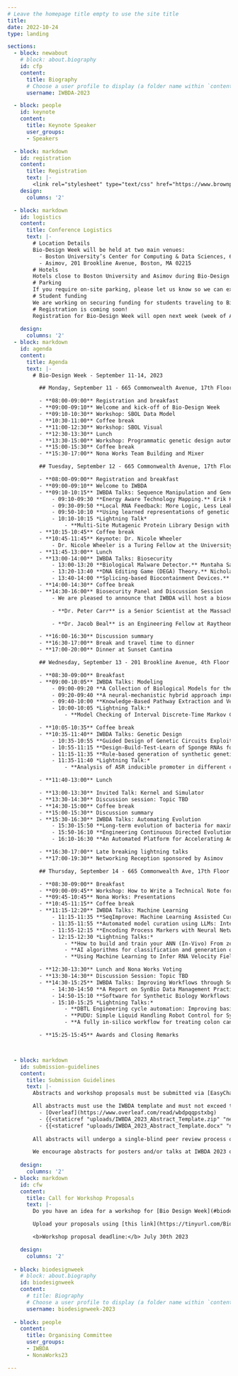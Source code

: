 ```yaml
---
# Leave the homepage title empty to use the site title
title:
date: 2022-10-24
type: landing

sections:
  - block: newabout
    # block: about.biography
    id: cfp
    content:
      title: Biography
      # Choose a user profile to display (a folder name within `content/authors/`)
      username: IWBDA-2023

  - block: people
    id: keynote
    content:
      title: Keynote Speaker
      user_groups:
      - Speakers

  - block: markdown
    id: registration
    content:
      title: Registration
      text: |- 
        <link rel="stylesheet" type="text/css" href="https://www.brownpapertickets.com/widget_v671.css" /> <DIV ID="bpt_eventbody"><CENTER><BR><BR>Brown Paper Tickets Ticket Widget Loading...<BR><BR><A HREF="https://www.brownpapertickets.com/event/6126340">Click Here</A> to visit the Brown Paper Tickets event page.</CENTER><BR><BR></DIV> <script src="https://www.brownpapertickets.com/eventwidget.js?event=6126340&nodescription=1&notitle=1" type="text/javascript" language="javascript"></script> <script src="https://www.brownpapertickets.com/widget_v671.js?event=6126340" type="text/javascript" language="javascript"></script>
    design:
      columns: '2'

  - block: markdown
    id: logistics
    content:
      title: Conference Logistics
      text: |- 
        # Location Details
        Bio-Design Week will be held at two main venues:
          - Boston University’s Center for Computing & Data Sciences, 665 Commonwealth Ave, Boston, MA 02215
          - Asimov, 201 Brookline Avenue, Boston, MA 02215
        # Hotels
        Hotels close to Boston University and Asimov during Bio-Design Week may be more expensive than usual due to a Red Sox-Yankees series happening during the same week. We recommend looking at hotels along the MBTA’s Green Line (B) or within a reasonable walking distance to Boston University. There are options over in the Longwood Medical area (~25 minute walk or ~15 min by public transportation). Hotels in Cambridge may also be less expensive, but would require a longer commute.
        # Parking
        If you require on-site parking, please let us know so we can explore some options to accommodate you. Please email [Traci](mailto:traci@asimov.com) with the specific dates that you would need parking.
        # Student funding
        We are working on securing funding for students traveling to Bio-Design Week from schools within the United States. Stay tuned for more information. This funding will be available to undergraduate and graduate students, and is intended to partially cover your travel expenses for your flights or train tickets, and/or your accommodations.
        # Registration is coming soon!
        Registration for Bio-Design Week will open next week (week of August 21st). Tickets will include access to IWBDA, community-driven workshops, and social events.
 
    design:
      columns: '2'
  - block: markdown
    id: agenda
    content:
      title: Agenda
      text: |- 
        # Bio-Design Week - September 11-14, 2023

          ## Monday, September 11 - 665 Commonwealth Avenue, 17th Floor

          - **08:00-09:00** Registration and breakfast
          - **09:00-09:10** Welcome and kick-off of Bio-Design Week
          - **09:10-10:30** Workshop: SBOL Data Model
          - **10:30-11:00** Coffee break
          - **11:00-12:30** Workshop: SBOL Visual
          - **12:30-13:30** Lunch
          - **13:30-15:00** Workshop: Programmatic genetic design automation using LOICA
          - **15:00-15:30** Coffee break
          - **15:30-17:00** Nona Works Team Building and Mixer

          ## Tuesday, September 12 - 665 Commonwealth Avenue, 17th Floor

          - **08:00-09:00** Registration and breakfast
          - **09:00-09:10** Welcome to IWBDA
          - **09:10-10:15** IWBDA Talks: Sequence Manipulation and Gene Expression
              - 09:10-09:30 **Energy Aware Technology Mapping.** Erik Kubaczka, Tobias Schwarz, Jérémie Marlhens, Maximilian Ge, Nicolai Engelmann, Christian Hochberger and Heinz Koeppl.
              - 09:30-09:50 **Local RNA Feedback: More Logic, Less Leakage.** Nicolai Engelmann, Maik Molderings and Heinz Koeppl.
              - 09:50-10:10 **Using learned representations of genetic circuits to evaluate sequence-level mutations.** Olivia Gallup and Harrison Steel.
              - 10:10-10:15 *Lightning Talk*
                  - **Multi-Site Mutagenic Protein Library Design with Controlled Annealing Temperature.** Yehuda Binik, Ayesha Chaudry, Akira Takada, Georgios Papamichail and Dimitris Papamichail.
          - **10:15-10:45** Coffee break
          - **10:45-11:45** Keynote: Dr. Nicole Wheeler
              - Dr. Nicole Wheeler is a Turing Fellow at the University of Birmingham and also serves as a technical consultant for the Nuclear Threat Initiative. Dr Wheeler’s work focuses on the development of computational screening tools for identifying DNA from emerging biological threats, establishing genomic pathogen surveillance in resource-limited settings, One Health surveillance of antimicrobial resistance, and the ethical development of artificial intelligence (AI) for health applications...
          - **11:45-13:00** Lunch
          - **13:00-14:00** IWBDA Talks: Biosecurity
              - 13:00-13:20 **Biological Malware Detector.** Muntaha Samad, Dan Wyschogrod and Jacob Beal.
              - 13:20-13:40 **DNA Editing Game (DEGA) Theory.** Nicholas Roehner.
              - 13:40-14:00 **Splicing-based Biocontainment Devices.** Allison Taggart, Miles Rogers and Jacob Beal.
          - **14:00-14:30** Coffee break
          - **14:30-16:00** Biosecurity Panel and Discussion Session
              - We are pleased to announce that IWBDA will host a biosecurity panel with panelists Dr. Nicole Wheeler and Dr. Peter Carr, moderated by Dr. Jacob Beal. This panel will explore the relationship between design tools and biosecurity.

              - **Dr. Peter Carr** is a Senior Scientist at the Massachusetts Institute of Technology’s Lincoln Laboratory, where he leads the Synthetic Biology research program. His research interests include genome engineering, rapid prototyping of both hardware and wetware, DNA synthesis and error correction, and biosecurity. He is the Director of Judging for the International Genetically Engineered Machine (iGEM) competition and a founding member of the Synthetic Biology Center at MIT. He received his bachelor’s degree in Biochemistry from Harvard, and his PhD in Biochemistry and Molecular Biophysics from Columbia University.

              - **Dr. Jacob Beal** is an Engineering Fellow at Raytheon BBN and is the lead developer for FAST-NA Scanner, a signature-based biosecurity screening tool used by multiple DNA synthesis companies. He also co-led the IGSC's Regulated Pathogen Database update, and is co-organizing international standards for testing biosecurity sequence screening systems.

          - **16:00-16:30** Discussion summary
          - **16:30-17:00** Break and travel time to dinner
          - **17:00-20:00** Dinner at Sunset Cantina

          ## Wednesday, September 13 - 201 Brookline Avenue, 4th Floor

          - **08:30-09:00** Breakfast
          - **09:00-10:05** IWBDA Talks: Modeling
              - 09:00-09:20 **A Collection of Biological Models for the Development of Infinite-State Stochastic Model Checking Tools.** Lukas Buecherl, Payton J. Thomas, Mohammad Ahmadi, Josh Jeppson, Andrew Gerber, Eric Reiss, Chris Winstead, Hao Zheng, Zhen Zhang and Chris J. Myers. 
              - 09:20-09:40 **A neural-mechanistic hybrid approach improving the predictive power of genome-scale metabolic models.** Bastien Mollet, Jean-Loup Faulon, Léon Faure and Wolfram Liebermeister. 
              - 09:40-10:00 **Knowledge-Based Pathway Extraction and Verification.** Gaoxiang Zhou and Natasa Miskov-Zivanov. 
              - 10:00-10:05 *Lightning Talk:* 
                  - **Model Checking of Interval Discrete-Time Markov Chain for Biochemical Pathways.** Krishnendu Ghosh. 

          - **10:05-10:35** Coffee break
          - **10:35-11:40** IWBDA Talks: Genetic Design
              - 10:35-10:55 **Guided Design of Genetic Circuits Exploiting Stochastic Model Verification.** Lukas Buecherl, Mohammad Ahmadi, Hao Zheng and Chris J. Myers. 
              - 10:55-11:15 **Design-Build-Test-Learn of Sponge RNAs for Synthetic Gene Circuits.** Scott Stacey, Harrison Steel and Antonis Papachristodoulou. 
              - 11:15-11:35 **Rule-based generation of synthetic genetic circuits.** Masayuki Yamamura, Ryoji Sekine, Kazuteru Miyazaki, Sota Okuda, Naoki Kodama and Daisuke Kiga.
              - 11:35-11:40 *Lightning Talk:*
                  - **Analysis of ASR inducible promoter in different conditions in *Escherichia coli*.** Maria Jose Mesa-Rodriguez, Domenica Cuneo-Campodonico, Martin Gutierrez and Alberto J. Donayre-Torres. 

          - **11:40-13:00** Lunch

          - **13:00-13:30** Invited Talk: Kernel and Simulator 
          - **13:30-14:30** Discussion session: Topic TBD
          - **14:30-15:00** Coffee break
          - **15:00-15:30** Discussion summary
          - **15:30-16:30** IWBDA Talks: Automating Evolution
              - 15:30-15:50 **Long-term evolution of bacteria for maximal growth rate.** Antoine Vigouroux and Johan Paulsson. 
              - 15:50-16:10 **Engineering Continuous Directed Evolution with Single Cell Optogenetic Selection and Microfluidics.** Jess James, Sebastian Towers, Idris Kempf, Jingyu Wang, Jakob Foerster and Harrison Steel. 
              - 16:10-16:30 **An Automated Platform for Accelerating Adaptive Laboratory Evolution.** Marco Corrao and Harrison Steel. 

          - **16:30-17:00** Late breaking lightning talks
          - **17:00-19:30** Networking Reception sponsored by Asimov

          ## Thursday, September 14 - 665 Commonwealth Ave, 17th Floor

          - **08:30-09:00** Breakfast
          - **09:00-09:45** Workshop: How to Write a Technical Note for ACS Synthetic Biology
          - **09:45-10:45** Nona Works: Presentations
          - **10:45-11:15** Coffee break
          - **11:15-12:20** IWBDA Talks: Machine Learning
              - 11:15-11:35 **SeqImprove: Machine Learning Assisted Curation of Genetic Circuit Sequence Information.** Zach Sents, Duncan Britt, William Mo and Chris J. Myers. 
              - 11:35-11:55 **Automated model curation using LLMs: Integration of ChatGPT with the DySE framework.** Emilee Holtzapple, Tanvi Verma and Natasa Miskov-Zivanov. 
              - 11:55-12:15 **Encoding Process Markers with Neural Networks to Simplify the Complexity of Engineering CAR T Cells.** Haomiao Luo, Anya Zivanov and Natasa Miskov-Zivanov. 
              - 12:15-12:30 *Lightning Talks:* 
                  - **How to build and train your ANN (In-Vivo) From zero to hero.** Tomás Fuentes Araya and Martín Gutiérrez. 
                  - **AI algorithms for classification and generation of spatial/temporal patterns in cell colonies.** Valeria Navarrete, Freddy Aguilar and Martín Gutiérrez. 
                  - **Using Machine Learning to Infer RNA Velocity Fields.** Taos Transue and Payton Thomas. 

          - **12:30-13:30** Lunch and Nona Works Voting
          - **13:30-14:30** Discussion Session: Topic TBD
          - **14:30-15:25** IWBDA Talks: Improving Workflows through Software
              - 14:30-14:50 **A Report on SynBio Data Management Practices.** Carolus Vitalis, Sai Samineni, Chris Myers and Pedro Fontanarrosa. 
              - 14:50-15:10 **Software for Synthetic Biology Workflows: How to Improve Your Productivity and Impact.** Chris J. Myers, Lukas Buecherl, Daniel Fang, Pedro Fontanarrosa, William Mo, Sai P. Samineni, Gonzalo Vidal, Carolus Vitalis, Guillermo Yanez-Feliu and Timothy J. Rudge. 
              - 15:10-15:25 *Lightning Talks:* 
                  - **DBTL Engineering cycle automation: Improving basic parts characterization in the Learn stage by Automation of the Test stage.** Yadira Boada, Anna Pushkareva, Harold Díaz-Iza, Andrés Arboleda-García, Jesús Picó and Alejandro Vignoni. 
                  - **PUDU: Simple Liquid Handling Robot Control for Synthetic Biology Workflows.** Gonzalo Andrés Vidal Peña, Carolus Vitalis, Matt Burridge, Lukas Buecherl, David Markham, Chris Myers and Timothy Rudge. 
                  - **A fully in-silico workflow for treating colon cancer with engineered cells: a study case.** Cristobal Hofmann, Francisco Salcedo and Martin Gutierrez. 

          - **15:25-15:45** Awards and Closing Remarks



  - block: markdown
    id: submission-guidelines
    content:
      title: Submission Guidelines
      text: |-
        Abstracts and workshop proposals must be submitted via [EasyChair](https://easychair.org/my/conference?conf=iwbda23). Submissions cannot exceed two pages (excluding figures and tables). If you do not have an EasyChair account, please create one by following the instructions specified [here](https://easychair.org/help/account_creation).

        All abstracts must use the IWBDA template and must not exceed two pages excluding the figures and tables. The following versions of the template are available for use: 
          - [Overleaf](https://www.overleaf.com/read/wbdpqqpstxbg)
          - {{<staticref "uploads/IWBDA_2023_Abstract_Template.zip" "newtab">}}LaTeX source{{</staticref>}}
          - {{<staticref "uploads/IWBDA_2023_Abstract_Template.docx" "newtab">}}MS Word{{</staticref>}}
         
        All abstracts will undergo a single-blind peer review process on EasyChair. The accepted abstracts will be invited to present their work as a poster or a talk at the conference.

        We encourage abstracts for posters and/or talks at IWBDA 2023 on ongoing research that may be submitted as a full journal paper later. We are currently in talks with [ACS Synthetic Biology](https://pubs.acs.org/journal/asbcd6) to set up a special issue on bio-design automation for such extended journal submissions.
         
    design:
      columns: '2'
  - block: markdown
    id: cfw
    content:
      title: Call for Workshop Proposals
      text: |-
        Do you have an idea for a workshop for [Bio Design Week](#biodesignweek)? Submit a proposal for your workshop by uploading a PDF with the following information: workshop title, short description (100 words or less), overall goal(s), format, and expected length in hours for the workshop.

        Upload your proposals using [this link](https://tinyurl.com/BioDesignWeekWorkshops).

        <b>Workshop proposal deadline:</b> July 30th 2023

    design:
      columns: '2'
  
  - block: biodesignweek
    # block: about.biography
    id: biodesignweek
    content:
      # title: Biography
      # Choose a user profile to display (a folder name within `content/authors/`)
      username: biodesignweek-2023
  
  - block: people
    content:
      title: Organising Committee
      user_groups:
      - IWBDA
      - NonaWorks23

---
```

